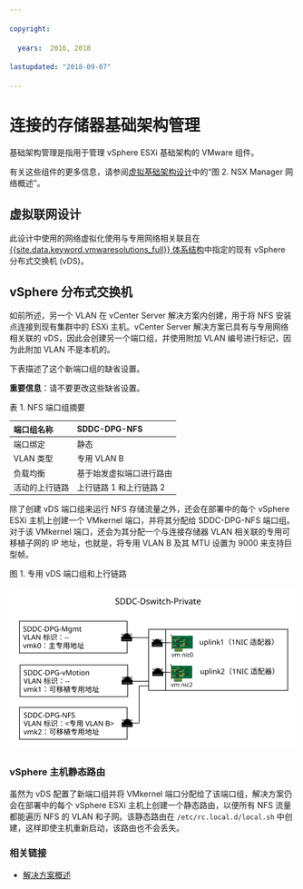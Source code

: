 ```yaml
---

copyright:

  years:  2016, 2018

lastupdated: "2018-09-07"

---
```


# 连接的存储器基础架构管理

基础架构管理是指用于管理 vSphere ESXi 基础架构的 VMware 组件。

有关这些组件的更多信息，请参阅[虚拟基础架构设计](../solution/design_virtualinfrastructure.html)中的“图 2. NSX Manager 网络概述”。

## 虚拟联网设计

此设计中使用的网络虚拟化使用与专用网络相关联且在 [{{site.data.keyword.vmwaresolutions_full}} 体系结构](../solution/solution_overview.html)中指定的现有 vSphere 分布式交换机 (vDS)。

## vSphere 分布式交换机

如前所述，另一个 VLAN 在 vCenter Server 解决方案内创建，用于将 NFS 安装点连接到现有集群中的 ESXi 主机。vCenter Server 解决方案已具有与专用网络相关联的 vDS，因此会创建另一个端口组，并使用附加 VLAN 编号进行标记，因为此附加 VLAN 不是本机的。

下表描述了这个新端口组的缺省设置。

**重要信息**：请不要更改这些缺省设置。

表 1. NFS 端口组摘要

|端口组名称|SDDC-DPG-NFS|
|:--------------- |:------------ |
|端口绑定|静态|
|VLAN 类型|专用 VLAN B|
|负载均衡|基于始发虚拟端口进行路由|
|活动的上行链路|上行链路 1 和上行链路 2|

除了创建 vDS 端口组来运行 NFS 存储流量之外，还会在部署中的每个 vSphere ESXi 主机上创建一个 VMkernel 端口，并将其分配给 SDDC-DPG-NFS 端口组。对于该 VMkernel 端口，还会为其分配一个与连接存储器 VLAN 相关联的专用可移植子网的 IP 地址，也就是，将专用 VLAN B 及其 MTU 设置为 9000 来支持巨型帧。

图 1. 专用 vDS 端口组和上行链路

![专用 vDS 端口组和上行链路](private_vds_portgroups_and_uplinks.svg "专用 vDS 端口组和上行链路")

### vSphere 主机静态路由

虽然为 vDS 配置了新端口组并将 VMkernel 端口分配给了该端口组，解决方案仍会在部署中的每个 vSphere ESXi 主机上创建一个静态路由，以便所有 NFS 流量都能遍历 NFS 的 VLAN 和子网。该静态路由在 `/etc/rc.local.d/local.sh` 中创建，这样即使主机重新启动，该路由也不会丢失。

### 相关链接

* [解决方案概述](../solution/solution_overview.html)
